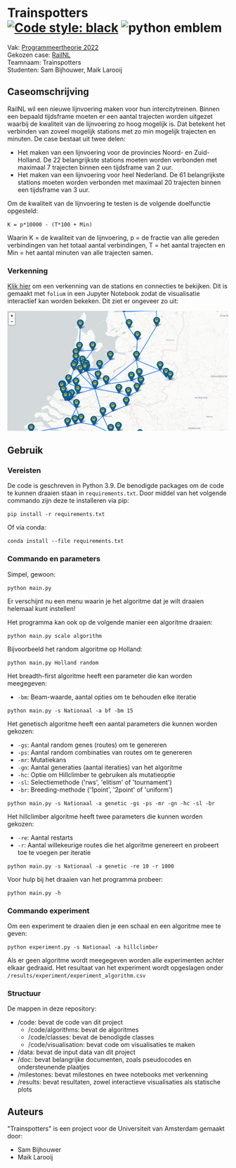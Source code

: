 # Trainspotters <br> [![Code style: black](https://img.shields.io/badge/code%20style-black-000000.svg)](https://github.com/psf/black) ![python emblem](https://badgen.net/pypi/python/black)

Vak: [Programmeertheorie 2022](theorie.mprog.nl) <br>
Gekozen case: [RailNL](https://theorie.mprog.nl/cases/railnl) <br>
Teamnaam: Trainspotters <br>
Studenten: Sam Bijhouwer, Maik Larooij

## Caseomschrijving

RailNL wil een nieuwe lijnvoering maken voor hun intercitytreinen. Binnen een bepaald tijdsframe moeten er een aantal trajecten worden uitgezet waarbij de kwaliteit van de lijnvoering zo hoog mogelijk is. Dat betekent het verbinden van zoveel mogelijk stations met zo min mogelijk trajecten en minuten. De case bestaat uit twee delen:

- Het maken van een lijnvoering voor de provincies Noord- en Zuid-Holland. De 22 belangrijkste stations moeten worden verbonden met maximaal 7 trajecten binnen een tijdsframe van 2 uur.
- Het maken van een lijnvoering voor heel Nederland. De 61 belangrijkste stations moeten worden verbonden met maximaal 20 trajecten binnen een tijdsframe van 3 uur.

Om de kwaliteit van de lijnvoering te testen is de volgende doelfunctie opgesteld:
```
K = p*10000 - (T*100 + Min)
```
Waarin K = de kwaliteit van de lijnvoering, p = de fractie van alle gereden verbindingen van het totaal aantal verbindingen, T = het aantal trajecten en Min = het aantal minuten van alle trajecten samen.

### Verkenning

[Klik hier](https://nbviewer.org/github/maiklarooij/Trainspotters/blob/main/milestones/exploration.ipynb) om een verkenning van de stations en connecties te bekijken. Dit is gemaakt met `folium` in een Jupyter Notebook zodat de visualisatie interactief kan worden bekeken. Dit ziet er ongeveer zo uit:

![Train map](doc/allstations.PNG)

## Gebruik

### Vereisten
De code is geschreven in Python 3.9. De benodigde packages om de code te kunnen draaien staan in `requirements.txt`. Door middel van het volgende commando zijn deze te installeren via pip:
```
pip install -r requirements.txt
```
Of via conda:
```
conda install --file requirements.txt
```

### Commando en parameters

Simpel, gewoon:

```
python main.py
```

Er verschijnt nu een menu waarin je het algoritme dat je wilt draaien helemaal kunt instellen!

Het programma kan ook op de volgende manier een algoritme draaien:

```
python main.py scale algorithm
```

Bijvoorbeeld het random algoritme op Holland:

```
python main.py Holland random
```

Het breadth-first algoritme heeft een parameter die kan worden meegegeven:

- `-bm`: Beam-waarde, aantal opties om te behouden elke iteratie

```
python main.py -s Nationaal -a bf -bm 15
```

Het genetisch algoritme heeft een aantal parameters die kunnen worden gekozen:

- `-gs`: Aantal random genes (routes) om te genereren
- `-ps`: Aantal random combinaties van routes om te genereren
- `-mr`: Mutatiekans
- `-gn`: Aantal generaties (aantal iteraties) van het algoritme
- `-hc`: Optie om Hillclimber te gebruiken als mutatieoptie
- `-sl`: Selectiemethode ('rws', 'elitism' of 'tournament')
- `-br`: Breeding-methode ('1point', '2point' of 'uniform')

```
python main.py -s Nationaal -a genetic -gs -ps -mr -gn -hc -sl -br
```

Het hillclimber algoritme heeft twee parameters die kunnen worden gekozen:

- `-re`: Aantal restarts
- `-r`: Aantal willekeurige routes die het algoritme genereert en probeert toe te voegen per iteratie

```
python main.py -s Nationaal -a genetic -re 10 -r 1000
```

Voor hulp bij het draaien van het programma probeer:

```
python main.py -h
```

### Commando experiment

Om een experiment te draaien dien je een schaal en een algoritme mee te geven:

```
python experiment.py -s Nationaal -a hillclimber
```

Als er geen algoritme wordt meegegeven worden alle experimenten achter elkaar gedraaid.
Het resultaat van het experiment wordt opgeslagen onder `/results/experiment/experiment_algorithm.csv`

### Structuur

De mappen in deze repository:
- /code: bevat de code van dit project
    - /code/algorithms: bevat de algoritmes
    - /code/classes: bevat de benodigde classes
    - /code/visualisation: bevat code om visualisaties te maken
- /data: bevat de input data van dit project
- /doc: bevat belangrijke documenten, zoals pseudocodes en ondersteunende plaatjes
- /milestones: bevat milestones en twee notebooks met verkenning
- /results: bevat resultaten, zowel interactieve visualisaties als statische plots

## Auteurs

"Trainspotters" is een project voor de Universiteit van Amsterdam gemaakt door:

- Sam Bijhouwer
- Maik Larooij